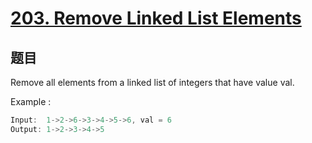 # [203. Remove Linked List Elements](https://leetcode.com/problems/remove-linked-list-elements/)

## 题目

Remove all elements from a linked list of integers that have value val.

Example :

```c
Input:  1->2->6->3->4->5->6, val = 6
Output: 1->2->3->4->5
```
